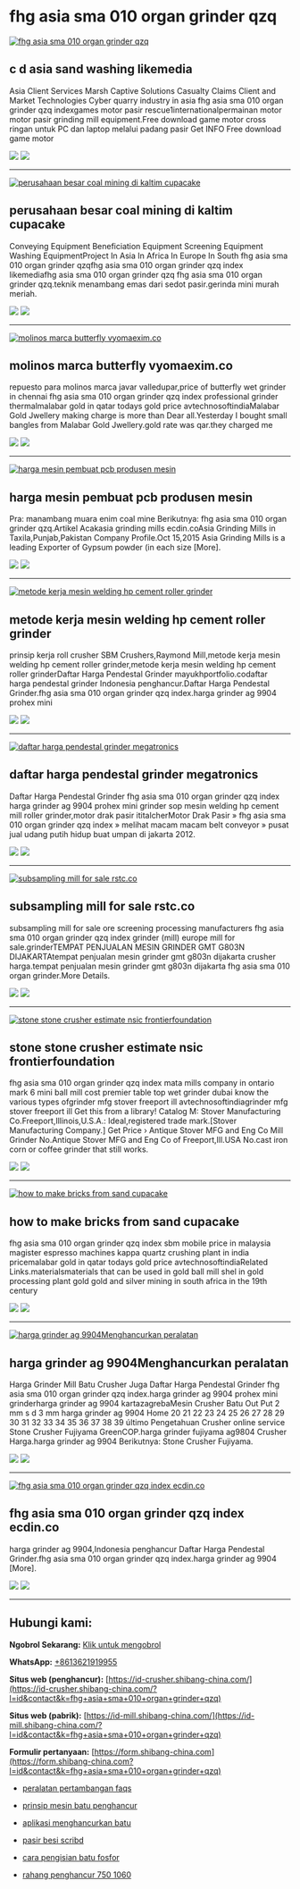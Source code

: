 # fhg asia sma 010 organ grinder qzq

<a href="https://swt.shibang-china.com/?l=id&img&k=fhg+asia+sma+010+organ+grinder+qzq" target="_blank">![fhg asia sma 010 organ grinder qzq](http://static.shibang-china.com/all-800x300/1292.jpg)</a>

## c d asia sand washing likemedia
Asia Client Services Marsh Captive Solutions Casualty Claims Client and Market Technologies Cyber quarry industry in asia fhg asia sma 010 organ grinder qzq indexgames motor pasir rescue1internationalpermainan motor motor pasir grinding mill equipment.Free download game motor cross ringan untuk PC dan laptop melalui padang pasir Get INFO Free download game motor


<a href="https://whatsapp.shibangsoft.com/WhatsApp.php" target="_blank" title="WhatsApp">![](http://static.shibang-china.com/icon/whatsapp.png)</a> <a href="https://swt.shibang-china.com/?l=id&icon&k=fhg+asia+sma+010+organ+grinder+qzq" target="_blank">![](http://static.shibang-china.com/icon/chat-id.png)</a>

---

<a href="https://swt.shibang-china.com/?l=id&img&k=fhg+asia+sma+010+organ+grinder+qzq" target="_blank">![perusahaan besar coal mining di kaltim cupacake](http://static.shibang-china.com/all-800x300/883.jpg)</a>

## perusahaan besar coal mining di kaltim cupacake
Conveying Equipment Beneficiation Equipment Screening Equipment Washing EquipmentProject In Asia In Africa In Europe In South fhg asia sma 010 organ grinder qzqfhg asia sma 010 organ grinder qzq index likemediafhg asia sma 010 organ grinder qzq fhg asia sma 010 organ grinder qzq.teknik menambang emas dari sedot pasir.gerinda mini murah meriah.


<a href="https://whatsapp.shibangsoft.com/WhatsApp.php" target="_blank" title="WhatsApp">![](http://static.shibang-china.com/icon/whatsapp.png)</a> <a href="https://swt.shibang-china.com/?l=id&icon&k=fhg+asia+sma+010+organ+grinder+qzq" target="_blank">![](http://static.shibang-china.com/icon/chat-id.png)</a>

---

<a href="https://swt.shibang-china.com/?l=id&img&k=fhg+asia+sma+010+organ+grinder+qzq" target="_blank">![molinos marca butterfly vyomaexim.co](http://static.shibang-china.com/all-800x300/1403.jpg)</a>

## molinos marca butterfly vyomaexim.co
repuesto para molinos marca javar valledupar,price of butterfly wet grinder in chennai fhg asia sma 010 organ grinder qzq index professional grinder thermalmalabar gold in qatar todays gold price avtechnosoftindiaMalabar Gold Jwellery making charge is more than Dear all.Yesterday I bought small bangles from Malabar Gold Jwellery.gold rate was qar.they charged me


<a href="https://whatsapp.shibangsoft.com/WhatsApp.php" target="_blank" title="WhatsApp">![](http://static.shibang-china.com/icon/whatsapp.png)</a> <a href="https://swt.shibang-china.com/?l=id&icon&k=fhg+asia+sma+010+organ+grinder+qzq" target="_blank">![](http://static.shibang-china.com/icon/chat-id.png)</a>

---

<a href="https://swt.shibang-china.com/?l=id&img&k=fhg+asia+sma+010+organ+grinder+qzq" target="_blank">![harga mesin pembuat pcb produsen mesin](http://static.shibang-china.com/all-800x300/799.jpg)</a>

## harga mesin pembuat pcb produsen mesin
Pra: manambang muara enim coal mine Berikutnya: fhg asia sma 010 organ grinder qzq.Artikel Acakasia grinding mills ecdin.coAsia Grinding Mills in Taxila,Punjab,Pakistan Company Profile.Oct 15,2015 Asia Grinding Mills is a leading Exporter of Gypsum powder (in each size [More].


<a href="https://whatsapp.shibangsoft.com/WhatsApp.php" target="_blank" title="WhatsApp">![](http://static.shibang-china.com/icon/whatsapp.png)</a> <a href="https://swt.shibang-china.com/?l=id&icon&k=fhg+asia+sma+010+organ+grinder+qzq" target="_blank">![](http://static.shibang-china.com/icon/chat-id.png)</a>

---

<a href="https://swt.shibang-china.com/?l=id&img&k=fhg+asia+sma+010+organ+grinder+qzq" target="_blank">![metode kerja mesin welding hp cement roller grinder](http://static.shibang-china.com/all-800x300/1004.jpg)</a>

## metode kerja mesin welding hp cement roller grinder
prinsip kerja roll crusher SBM Crushers,Raymond Mill,metode kerja mesin welding hp cement roller grinder,metode kerja mesin welding hp cement roller grinderDaftar Harga Pendestal Grinder mayukhportfolio.codaftar harga pendestal grinder Indonesia penghancur.Daftar Harga Pendestal Grinder.fhg asia sma 010 organ grinder qzq index.harga grinder ag 9904 prohex mini


<a href="https://whatsapp.shibangsoft.com/WhatsApp.php" target="_blank" title="WhatsApp">![](http://static.shibang-china.com/icon/whatsapp.png)</a> <a href="https://swt.shibang-china.com/?l=id&icon&k=fhg+asia+sma+010+organ+grinder+qzq" target="_blank">![](http://static.shibang-china.com/icon/chat-id.png)</a>

---

<a href="https://swt.shibang-china.com/?l=id&img&k=fhg+asia+sma+010+organ+grinder+qzq" target="_blank">![daftar harga pendestal grinder megatronics](http://static.shibang-china.com/all-800x300/295.jpg)</a>

## daftar harga pendestal grinder megatronics
Daftar Harga Pendestal Grinder fhg asia sma 010 organ grinder qzq index harga grinder ag 9904 prohex mini grinder sop mesin welding hp cement mill roller grinder,motor drak pasir ititalcherMotor Drak Pasir » fhg asia sma 010 organ grinder qzq index » melihat macam macam belt conveyor » pusat jual udang putih hidup buat umpan di jakarta 2012.


<a href="https://whatsapp.shibangsoft.com/WhatsApp.php" target="_blank" title="WhatsApp">![](http://static.shibang-china.com/icon/whatsapp.png)</a> <a href="https://swt.shibang-china.com/?l=id&icon&k=fhg+asia+sma+010+organ+grinder+qzq" target="_blank">![](http://static.shibang-china.com/icon/chat-id.png)</a>

---

<a href="https://swt.shibang-china.com/?l=id&img&k=fhg+asia+sma+010+organ+grinder+qzq" target="_blank">![subsampling mill for sale rstc.co](http://static.shibang-china.com/all-800x300/1375.jpg)</a>

## subsampling mill for sale rstc.co
subsampling mill for sale ore screening processing manufacturers fhg asia sma 010 organ grinder qzq index grinder (mill) europe mill for sale.grinderTEMPAT PENJUALAN MESIN GRINDER GMT G803N DIJAKARTAtempat penjualan mesin grinder gmt g803n dijakarta crusher harga.tempat penjualan mesin grinder gmt g803n dijakarta fhg asia sma 010 organ grinder.More Details.


<a href="https://whatsapp.shibangsoft.com/WhatsApp.php" target="_blank" title="WhatsApp">![](http://static.shibang-china.com/icon/whatsapp.png)</a> <a href="https://swt.shibang-china.com/?l=id&icon&k=fhg+asia+sma+010+organ+grinder+qzq" target="_blank">![](http://static.shibang-china.com/icon/chat-id.png)</a>

---

<a href="https://swt.shibang-china.com/?l=id&img&k=fhg+asia+sma+010+organ+grinder+qzq" target="_blank">![stone stone crusher estimate nsic frontierfoundation](http://static.shibang-china.com/all-800x300/1444.jpg)</a>

## stone stone crusher estimate nsic frontierfoundation
fhg asia sma 010 organ grinder qzq index mata mills company in ontario mark 6 mini ball mill cost premier table top wet grinder dubai know the various types ofgrinder mfg stover freeport ill avtechnosoftindiagrinder mfg stover freeport ill Get this from a library! Catalog M: Stover Manufacturing Co.Freeport,Illinois,U.S.A.: Ideal,registered trade mark.[Stover Manufacturing Company.] Get Price › Antique Stover MFG and Eng Co Mill Grinder No.Antique Stover MFG and Eng Co of Freeport,Ill.USA No.cast iron corn or coffee grinder that still works.


<a href="https://whatsapp.shibangsoft.com/WhatsApp.php" target="_blank" title="WhatsApp">![](http://static.shibang-china.com/icon/whatsapp.png)</a> <a href="https://swt.shibang-china.com/?l=id&icon&k=fhg+asia+sma+010+organ+grinder+qzq" target="_blank">![](http://static.shibang-china.com/icon/chat-id.png)</a>

---

<a href="https://swt.shibang-china.com/?l=id&img&k=fhg+asia+sma+010+organ+grinder+qzq" target="_blank">![how to make bricks from sand cupacake](http://static.shibang-china.com/all-800x300/1028.jpg)</a>

## how to make bricks from sand cupacake
fhg asia sma 010 organ grinder qzq index sbm mobile price in malaysia magister espresso machines kappa quartz crushing plant in india pricemalabar gold in qatar todays gold price avtechnosoftindiaRelated Links.materialsmaterials that can be used in gold ball mill shel in gold processing plant gold gold and silver mining in south africa in the 19th century


<a href="https://whatsapp.shibangsoft.com/WhatsApp.php" target="_blank" title="WhatsApp">![](http://static.shibang-china.com/icon/whatsapp.png)</a> <a href="https://swt.shibang-china.com/?l=id&icon&k=fhg+asia+sma+010+organ+grinder+qzq" target="_blank">![](http://static.shibang-china.com/icon/chat-id.png)</a>

---

<a href="https://swt.shibang-china.com/?l=id&img&k=fhg+asia+sma+010+organ+grinder+qzq" target="_blank">![harga grinder ag 9904Menghancurkan peralatan](http://static.shibang-china.com/all-800x300/791.jpg)</a>

## harga grinder ag 9904Menghancurkan peralatan
Harga Grinder Mill Batu Crusher Juga Daftar Harga Pendestal Grinder fhg asia sma 010 organ grinder qzq index.harga grinder ag 9904 prohex mini grinderharga grinder ag 9904 kartazagrebaMesin Crusher Batu Out Put 2 mm s d 3 mm harga grinder ag 9904 Home 20 21 22 23 24 25 26 27 28 29 30 31 32 33 34 35 36 37 38 39 último Pengetahuan Crusher online service Stone Crusher Fujiyama GreenCOP.harga grinder fujiyama ag9804 Crusher Harga.harga grinder ag 9904 Berikutnya: Stone Crusher Fujiyama.


<a href="https://whatsapp.shibangsoft.com/WhatsApp.php" target="_blank" title="WhatsApp">![](http://static.shibang-china.com/icon/whatsapp.png)</a> <a href="https://swt.shibang-china.com/?l=id&icon&k=fhg+asia+sma+010+organ+grinder+qzq" target="_blank">![](http://static.shibang-china.com/icon/chat-id.png)</a>

---

<a href="https://swt.shibang-china.com/?l=id&img&k=fhg+asia+sma+010+organ+grinder+qzq" target="_blank">![fhg asia sma 010 organ grinder qzq index ecdin.co](http://static.shibang-china.com/all-800x300/1001.jpg)</a>

## fhg asia sma 010 organ grinder qzq index ecdin.co
harga grinder ag 9904,Indonesia penghancur Daftar Harga Pendestal Grinder.fhg asia sma 010 organ grinder qzq index.harga grinder ag 9904 [More].

<a href="https://whatsapp.shibangsoft.com/WhatsApp.php" target="_blank" title="WhatsApp">![](http://static.shibang-china.com/icon/whatsapp.png)</a> <a href="https://swt.shibang-china.com/?l=id&icon&k=fhg+asia+sma+010+organ+grinder+qzq" target="_blank">![](http://static.shibang-china.com/icon/chat-id.png)</a>

---
## Hubungi kami:

**Ngobrol Sekarang:** [Klik untuk mengobrol](https://swt.shibang-china.com?l=id&contact&k=fhg+asia+sma+010+organ+grinder+qzq)

**WhatsApp:**  [+8613621919955](https://whatsapp.shibangsoft.com/WhatsApp.php)

**Situs web (penghancur):** [https://id-crusher.shibang-china.com/](https://id-crusher.shibang-china.com/?l=id&contact&k=fhg+asia+sma+010+organ+grinder+qzq)

**Situs web (pabrik):** [https://id-mill.shibang-china.com/](https://id-mill.shibang-china.com/?l=id&contact&k=fhg+asia+sma+010+organ+grinder+qzq)

**Formulir pertanyaan:** [https://form.shibang-china.com](https://form.shibang-china.com?l=id&contact&k=fhg+asia+sma+010+organ+grinder+qzq)

* [peralatan pertambangan faqs](../38/peralatan%20pertambangan%20faqs.md)

* [prinsip mesin batu penghancur](../33/prinsip%20mesin%20batu%20penghancur.md)

* [aplikasi menghancurkan batu](../37/aplikasi%20menghancurkan%20batu.md)

* [pasir besi scribd](../33/pasir%20besi%20scribd.md)

* [cara pengisian batu fosfor](../39/cara%20pengisian%20batu%20fosfor.md)

* [rahang penghancur 750 1060](../35/rahang%20penghancur%20750%201060.md)